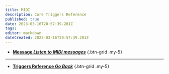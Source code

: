 ```yaml
---
title: MIDI
description: Core Triggers Reference
published: true
date: 2023-03-16T20:57:39.201Z
tags: 
editor: markdown
dateCreated: 2023-03-16T20:57:39.201Z
---
```


- [<i class="mdi mdi-midi primary--text"></i> **Message *Listen to MIDI messages***](/Triggers/Core/MIDI/Message)
{.btn-grid .my-5}

---

- [<i class="mdi mdi-chevron-left"></i>**Triggers Reference *Go Back***](/Triggers)
{.btn-grid .my-5}